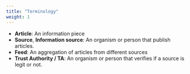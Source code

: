 ```yaml
---
title: "Terminology"
weight: 1
---
```


- __Article__: An information piece
- __Source__, __Information source__: An organism or person that publish articles. 
- __Feed__: An aggregation of articles from different sources
- __Trust Authority / TA__: An organism or person that verifies if a source is legit or not.

